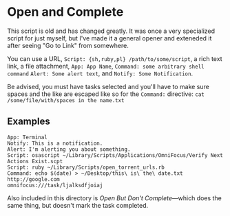 # Open and Complete

This script is old and has changed greatly. It was once a very specialized script for just myself, but I've made it a general opener and exteneded it after seeing "Go to Link" from somewhere.

You can use a URL, `Script: {sh,ruby,pl} /path/to/some/script`, a rich text link, a file attachment, `App: App Name`, `Command: some arbitrary shell command`  `Alert: Some alert text`, and `Notify: Some Notification`.

Be advised, you must have tasks selected and you'll have to make sure spaces and the like are escaped like so for the `Command:` directive: `cat /some/file/with/spaces in the name.txt`

## Examples

```
App: Terminal
Notify: This is a notification.
Alert: I'm alerting you about something.
Script: osascript ~/Library/Scripts/Applications/OmniFocus/Verify Next Actions Exist.scpt
Script: ruby ~/Library/Scripts/open_torrent_urls.rb
Command: echo $(date) > ~/Desktop/this\ is\ the\ date.txt
http://google.com
omnifocus:///task/ljalksdfjoiaj
```

Also included in this directory is *Open But Don't Complete*—which does the same thing, but doesn't mark the task completed.